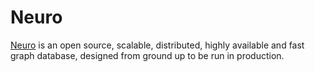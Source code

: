 # Neuro

[Neuro](https://neuro.accelerite.com/)  is an open source, scalable, distributed, highly available and fast graph database, designed from ground up to be run in production.
